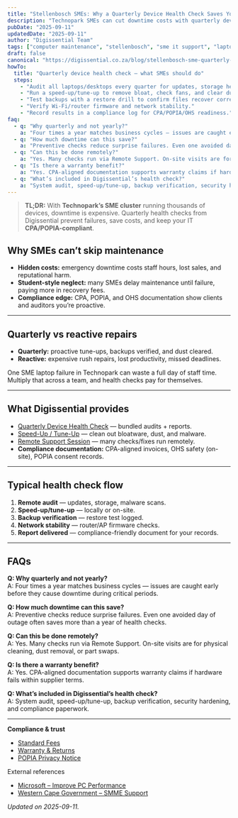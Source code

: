 ```yaml
---
title: "Stellenbosch SMEs: Why a Quarterly Device Health Check Saves You Money"
description: "Technopark SMEs can cut downtime costs with quarterly device health checks. Digissential offers CPA-backed tune-ups, remote support, and reports."
pubDate: "2025-09-11"
updatedDate: "2025-09-11"
author: "Digissential Team"
tags: ["computer maintenance", "stellenbosch", "sme it support", "laptop tune up"]
draft: false
canonical: "https://digissential.co.za/blog/stellenbosch-sme-quarterly-device-health-check/"
howTo:
  title: "Quarterly device health check — what SMEs should do"
  steps:
    - "Audit all laptops/desktops every quarter for updates, storage health, and malware scans."
    - "Run a speed-up/tune-up to remove bloat, check fans, and clear dust."
    - "Test backups with a restore drill to confirm files recover correctly."
    - "Verify Wi-Fi/router firmware and network stability."
    - "Record results in a compliance log for CPA/POPIA/OHS readiness."
faq:
  - q: "Why quarterly and not yearly?"
    a: "Four times a year matches business cycles — issues are caught early before they cause downtime during critical periods."
  - q: "How much downtime can this save?"
    a: "Preventive checks reduce surprise failures. Even one avoided day of outage often saves more than a year of health checks."
  - q: "Can this be done remotely?"
    a: "Yes. Many checks run via Remote Support. On-site visits are for physical cleaning, dust removal, or part swaps."
  - q: "Is there a warranty benefit?"
    a: "Yes. CPA-aligned documentation supports warranty claims if hardware fails within supplier terms."
  - q: "What’s included in Digissential’s health check?"
    a: "System audit, speed-up/tune-up, backup verification, security hardening, and compliance paperwork."
---
```


> **TL;DR:** With **Technopark’s SME cluster** running thousands of devices, downtime is expensive. Quarterly health checks from Digissential prevent failures, save costs, and keep your IT **CPA/POPIA-compliant**.

## Why SMEs can’t skip maintenance
- **Hidden costs:** emergency downtime costs staff hours, lost sales, and reputational harm.  
- **Student-style neglect:** many SMEs delay maintenance until failure, paying more in recovery fees.  
- **Compliance edge:** CPA, POPIA, and OHS documentation show clients and auditors you’re proactive.  

---

## Quarterly vs reactive repairs
- **Quarterly:** proactive tune-ups, backups verified, and dust cleared.  
- **Reactive:** expensive rush repairs, lost productivity, missed deadlines.  

One SME laptop failure in Technopark can waste a full day of staff time. Multiply that across a team, and health checks pay for themselves.

---

## What Digissential provides
- [Quarterly Device Health Check](/bundles/device-health-check/) — bundled audits + reports.  
- [Speed-Up / Tune-Up](/services/speed-up-tune-up/) — clean out bloatware, dust, and malware.  
- [Remote Support Session](/services/remote-support-setup/) — many checks/fixes run remotely.  
- **Compliance documentation:** CPA-aligned invoices, OHS safety (on-site), POPIA consent records.  

---

## Typical health check flow
1. **Remote audit** — updates, storage, malware scans.  
2. **Speed-up/tune-up** — locally or on-site.  
3. **Backup verification** — restore test logged.  
4. **Network stability** — router/AP firmware checks.  
5. **Report delivered** — compliance-friendly document for your records.  

---

## FAQs

**Q: Why quarterly and not yearly?**  
A: Four times a year matches business cycles — issues are caught early before they cause downtime during critical periods.

**Q: How much downtime can this save?**  
A: Preventive checks reduce surprise failures. Even one avoided day of outage often saves more than a year of health checks.

**Q: Can this be done remotely?**  
A: Yes. Many checks run via Remote Support. On-site visits are for physical cleaning, dust removal, or part swaps.

**Q: Is there a warranty benefit?**  
A: Yes. CPA-aligned documentation supports warranty claims if hardware fails within supplier terms.

**Q: What’s included in Digissential’s health check?**  
A: System audit, speed-up/tune-up, backup verification, security hardening, and compliance paperwork.

---

**Compliance & trust**  
- [Standard Fees](/legal/standard-fees/)  
- [Warranty & Returns](/legal/warranty-returns/)  
- [POPIA Privacy Notice](/legal/privacy-popia-processing-notice/)  

External references  
- [Microsoft – Improve PC Performance](https://support.microsoft.com/en-us/windows/improve-pc-performance-in-windows)  
- [Western Cape Government – SMME Support](https://www.westerncape.gov.za/general-publication/support-smmes-western-cape)  

*Updated on 2025-09-11.*
